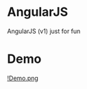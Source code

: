 # AngularJS
AngularJS (v1) just for fun

# Demo

[!Demo.png](https://raw.githubusercontent.com/Elton47/AngularJS/master/Demo.png)
